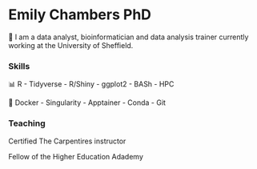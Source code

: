 # Emily Chambers PhD

:wave: I am a data analyst, bioinformatician and data analysis trainer currently working at the University of Sheffield.

### Skills
 :bar_chart:  R - Tidyverse - R/Shiny - ggplot2 - BASh - HPC
 
 :space_invader: Docker - Singularity - Apptainer - Conda - Git


### Teaching

Certified The Carpentires instructor

Fellow of the Higher Education Adademy



